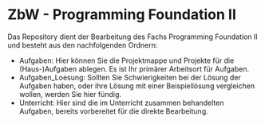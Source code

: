 # ZbW - Programming Foundation II
Das Repository dient der Bearbeitung des Fachs Programming Foundation II und besteht aus den nachfolgenden Ordnern:
- Aufgaben: Hier können Sie die Projektmappe und Projekte für die (Haus-)Aufgaben ablegen. Es ist Ihr primärer Arbeitsort für Aufgaben.
- Aufgaben\_Loesung: Sollten Sie Schwierigkeiten bei der Lösung der Aufgaben haben, oder ihre Lösung mit einer Beispiellösung vergleichen wollen, werden Sie hier fündig.
- Unterricht: Hier sind die im Unterricht zusammen behandelten Aufgaben, bereits vorbereitet für die direkte Bearbeitung.